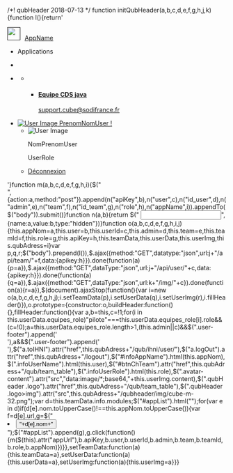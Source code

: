 /*! qubHeader 2018-07-13 */ function initQubHeader(a,b,c,d,e,f,g,h,j,k){function l(){return'
<div class="skin-blue qubHeader">
    <a class="logo" href=""><img style="width:30px;height:30px;margin-right:10px" src="a" /><span class="logo-lg" id="infoAppName">AppName</span></a>
    <nav class="navbar navbar-static-top" role="navigation"><a href="#" class="sidebar-toggle" data-toggle="dropdown" role="button"><span class="fa fa-th"></span></a>
        <ul class="dropdown-menu">
            <li class="app-header">
                <p class="pull-left">Applications</p>
            </li>
            <li class="app-body">
                <ul id="appList" class="app-list"></ul>
            </li>
        </ul>
        <div class="navbar-custom-menu">
            <ul class="nav navbar-nav">
                <li class="dropdown messages-menu">
                    <a href="#" class="dropdown-toggle" data-toggle="dropdown"> <i class="fa fa-envelope-o"></i> </a>
                    <ul class="dropdown-menu">
                        <li>
                            <ul class="menu">
                                <li>
                                    <a href="mailto:support.cube@sodifrance.fr" data-toggle="tooltip" data-placement="bottom" title="Contacter le support Cube">
                                        <div class="pull-left"> <i class="fa fa-2x fa-wrench"></i> </div>
                                        <h4>Equipe CDS java </h4>
                                        <p>support.cube@sodifrance.fr</p>
                                    </a>
                                </li>
                            </ul>
                        </li>
                    </ul>
                </li>
                <li class="dropdown user user-menu">
                    <a href="#" class="dropdown-toggle" data-toggle="dropdown"><img src="https://conferencecloud-assets.s3.amazonaws.com/default_avatar.png" class="user-image avatar-content" alt="User Image"><span class="hidden-xs infoUserName"> PrenomNomUser !</span></a>
                    <ul class="dropdown-menu">
                        <li class="user-header"><img src="https://conferencecloud-assets.s3.amazonaws.com/default_avatar.png" class="img-circle avatar-content" alt="User Image">
                            <p><span class="infoUserName">NomPrenomUser</span></p>
                            <p><span class="infoUserRole">UserRole</span></p>
                        </li>
                        <li class="user-footer">
                            <div class="pull-right"><a href="#" class="btn btn-default btn-flat logOut">Déconnexion</a></div>
                        </li>
                    </ul>
                </li>
            </ul>
        </div>
    </nav>
</div>'}function m(a,b,c,d,e,f,g,h,i){$("
<form>",{action:a,method:"post"}).append(n("apiKey",b),n("user",c),n("id_user",d),n("admin",e),n("team",f),n("id_team",g),n("role",h),n("appName",i)).appendTo($("body")).submit()}function n(a,b){return $("
    <input>",{name:a,value:b,type:"hidden"})}function o(a,b,c,d,e,f,g,h,i,j){this.appNom=a,this.user=b,this.userId=c,this.admin=d,this.team=e,this.teamId=f,this.role=g,this.apiKey=h,this.teamData,this.userData,this.userImg,this.qubAdress=i}var p,q,r;$("body").prepend(l()),$.ajax({method:"GET",datatype:"json",url:j+"/api/team/"+f,data:{apikey:h}}).done(function(a){p=a}),$.ajax({method:"GET",dataType:"json",url:j+"/api/user/"+c,data:{apikey:h}}).done(function(a){q=a}),$.ajax({method:"GET",dataType:"json",url:k+"/img/"+c}).done(function(a){r=a}),$(document).ajaxStop(function(){var i=new o(a,b,c,d,e,f,g,h,j);i.setTeamData(p),i.setUserData(q),i.setUserImg(r),i.fillHeader()}),o.prototype={constructor:o,buildHeader:function(){},fillHeader:function(){var a,b=this,c=!1;for(i in this.userData.equipes_role)"pilote"===this.userData.equipes_role[i].role&&(c=!0);a=this.userData.equipes_role.length>1,(this.admin||c)&&$(".user-footer").append('
    <div class="pull-left"><a href="#" class="btn btn-default btn-flat toIHNI" data-toggle="tooltip" data-placement="bottom" title="Administration"><i class="fa fa-cogs"></i></a></div>'),a&&$(".user-footer").append('
    <div class="pull-left"><a href="#" class="btn btn-default btn-flat" id="btnChTeam" data-toggle="tooltip" data-placement="bottom" title="Retour aux choix déquipe"><i class="fa fa-users"></i></a></div>'),$("a.toIHNI").attr("href",this.qubAdress+"/qub/ihni/user/"),$("a.logOut").attr("href",this.qubAdress+"/logout"),$("#infoAppName").html(this.appNom),$(".infoUserName").html(this.user),$("#btnChTeam").attr("href",this.qubAdress+"/qub/team_table"),$(".infoUserRole").html(this.role),$(".avatar-content").attr("src","data:image/*;base64,"+this.userImg.content),$(".qubHeader .logo").attr("href",this.qubAdress+"/qub/team_table"),$(".qubHeader .logo>img").attr("src",this.qubAdress+"/qubheader/img/cube-m-32.png");var d=this.teamData.info.modules;$("#appList").html("");for(var e in d)if(d[e].nom.toUpperCase()!==this.appNom.toUpperCase()){var f=d[e].url,g=$("
    <li appUrl='"+f+"'>
        <button type='button' class='btn btn-primary btn-flat'>"+d[e].nom+"</button>
    </li>");$("#appList").append(g),g.click(function(){m($(this).attr("appUrl"),b.apiKey,b.user,b.userId,b.admin,b.team,b.teamId,b.role,b.appNom)})}},setTeamData:function(a){this.teamData=a},setUserData:function(a){this.userData=a},setUserImg:function(a){this.userImg=a}}}
